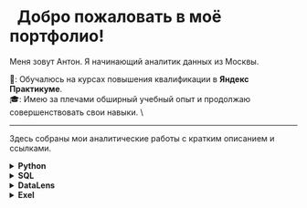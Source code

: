 # &nbsp; Добро пожаловать в моё портфолио!

Меня зовут Антон. Я начинающий аналитик данных из Москвы.

📘: Обучалюсь на курсах повышения квалификации в **Яндекс Практикуме**. \
🎓: Имею за плечами обширный учебный опыт и продолжаю совершенствовать свои навыки. \
<hr>

Здесь собраны мои аналитические работы с кратким описанием и ссылками.

<details>
  <summary><b>Python</b></summary>
  <br/>
 <hr>
 
## [Поиска инсайтов и точек роста для сервиса доставки еды "Всё.из.кафе](https://github.com/steishas/portfolio/blob/main/python/python_rus/%D0%9F%D0%BE%D0%B8%D1%81%D0%BA%D0%B0_%D0%B8%D0%BD%D1%81%D0%B0%D0%B9%D1%82%D0%BE%D0%B2_%D0%B8_%D1%82%D0%BE%D1%87%D0%B5%D0%BA_%D1%80%D0%BE%D1%81%D1%82%D0%B0.ipynb)

**Цель проекта** - исследовать данные сервиса доставки еды «Всё.из.кафе» для поиска инсайтов, которые позволят сервису повысить показатель удержания пользователей и улучшить взаимодействие с партнёрами. 

*02 июkя, 2025*

<hr>
 
 <hr>
 
## [Анализ юнит-экономики для приложения Procrastinate Pro+](https://github.com/steishas/portfolio/blob/main/python/python_rus/%D0%90%D0%BD%D0%B0%D0%BB%D0%B8%D0%B7_%D1%8E%D0%BD%D0%B8%D1%82_%D1%8D%D0%BA%D0%BE%D0%BD%D0%BE%D0%BC%D0%B8%D0%BA%D0%B8_%D0%B4%D0%BB%D1%8F_%D0%BF%D1%80%D0%B8%D0%BB%D0%BE%D0%B6%D0%B5%D0%BD%D0%B8%D1%8F_Procrastinate_Pro%2B.ipynb)

**Цель проекта** - провести анализ юнит-экономики развлекательного приложения Procrastinate Pro+  в динамике за первые 28 дней для каждой когорты пользователей для того, чтобы выявить возможные причины стагнации в выручке.

*12 июня, 2025*

<hr>

## [Разработка A/B-тестирования для развлекательного приложения с функцией "бесконечной ленты"](https://github.com/steishas/portfolio/blob/main/python/python_rus/%D0%A0%D0%B0%D0%B7%D1%80%D0%B0%D0%B1%D0%BE%D1%82%D0%BA%D0%B0_A_B_%D1%82%D0%B5%D1%81%D1%82%D0%B8%D1%80%D0%BE%D0%B2%D0%B0%D0%BD%D0%B8%D1%8F_%D0%B8_%D0%B0%D0%BD%D0%B0%D0%BB%D0%B8%D0%B7_%D1%80%D0%B5%D0%B7%D1%83%D0%BB%D1%8C%D1%82%D0%B0%D1%82%D0%BE%D0%B2.ipynb)

**Цель проекта** - провести исследовательский анализ и рассчитать параметры A/B-теста, который позволит проверить эффективность разработанного алгоритма рекоммендаций для развлекательного приложения с функцией "бесконечной ленты".

*06 апреля, 2025*
<hr>

## [Изучение рынка заведений общественного питания Москвы](https://github.com/steishas/portfolio/blob/main/python/python_rus/%D0%98%D0%B7%D1%83%D1%87%D0%B5%D0%BD%D0%B8%D0%B5_%D1%80%D1%8B%D0%BD%D0%BA%D0%B0_%D0%B7%D0%B0%D0%B2%D0%B5%D0%B4%D0%B5%D0%BD%D0%B8%D0%B9_%D0%BE%D0%B1%D1%89%D0%B5%D1%81%D1%82%D0%B2%D0%B5%D0%BD%D0%BD%D0%BE%D0%B3%D0%BE_%D0%BF%D0%B8%D1%82%D0%B0%D0%BD%D0%B8%D1%8F_%D0%9C%D0%BE%D1%81%D0%BA%D0%B2%D1%8B.ipynb)

**Цель проекта** - провести исследовательский анализ рынка заведений общественного питания Москвы, который поможет принять решение о наиболее удачном месторасположении для нового заведения.

*01 февраля, 2025*
 
<hr>

## [Изучение развития игровой идустрии в первой половине XXI века](https://github.com/steishas/portfolio/blob/main/python/python_rus/%D0%98%D0%B7%D1%83%D1%87%D0%B5%D0%BD%D0%B8%D0%B5_%D1%80%D0%B0%D0%B7%D0%B2%D0%B8%D1%82%D0%B8%D1%8F_%D0%B8%D0%B3%D1%80%D0%BE%D0%B2%D0%BE%D0%B9_%D0%B8%D0%BD%D0%B4%D1%83%D1%81%D1%82%D1%80%D0%B8%D0%B8_%D0%B2_%D0%BF%D0%B5%D1%80%D0%B2%D0%BE%D0%B9_%D0%BF%D0%BE%D0%BB%D0%BE%D0%B2%D0%B8%D0%BD%D0%B5_XXI_%D0%B2%D0%B5%D0%BA%D0%B0.ipynb)

**Цель проекта** - собрать данные для написания статьи-исследования по особенностям развития игровой индустрии для популяризации игры "Секреты Темнолесья".

*11 января, 2025*

<hr>

</details>

<details>
  <summary><b>SQL</b></summary>
  <br/>

<hr>
 
## [Анализ данных для агенства недвижимости](https://github.com/steishas/portfolio/blob/main/SQL/SQL_rus/%D0%90%D0%BD%D0%B0%D0%BB%D0%B8%D0%B7%20%D0%B4%D0%B0%D0%BD%D0%BD%D1%8B%D1%85%20%D0%B4%D0%BB%D1%8F%20%D0%B0%D0%B3%D0%B5%D0%BD%D1%82%D1%81%D1%82%D0%B2%D0%B0%20%D0%BD%D0%B5%D0%B4%D0%B2%D0%B8%D0%B6%D0%B8%D0%BC%D0%BE%D1%81%D1%82%D0%B8.sql)
**Цель проекта** - Определить самые привлекательные для работы сегменты недвижимости в Санкт-Петербурге и Ленинградской области.

Аналитическая записка к проекту [здесь](https://github.com/steishas/portfolio/blob/main/SQL/SQL_rus/%D0%90%D0%BD%D0%B0%D0%BB%D0%B8%D1%82%D0%B8%D1%87%D0%B5%D1%81%D0%BA%D0%B0%D1%8F%20%D0%B7%D0%B0%D0%BF%D0%B8%D1%81%D0%BA%D0%B0%20%D0%BA%20%D0%BF%D1%80%D0%BE%D0%B5%D0%BA%D1%82%D1%83%20%22%D0%90%D0%BD%D0%B0%D0%BB%D0%B8%D0%B7%20%D0%B4%D0%B0%D0%BD%D0%BD%D1%8B%D1%85%20%D0%B4%D0%BB%D1%8F%20%D0%B0%D0%B3%D0%B5%D0%BD%D1%82%D1%81%D1%82%D0%B2%D0%B0%20%D0%BD%D0%B5%D0%B4%D0%B2%D0%B8%D0%B6%D0%B8%D0%BC%D0%BE%D1%81%D1%82%D0%B8%22.md)

К проекту также построен [дашборд](https://datalens.yandex/o84vyycx74g6b)

*18 декабря, 2024*

<hr>
 
## [Секреты темнолесья](https://github.com/steishas/portfolio/blob/main/SQL/SQL_rus/Ad_Hoc%20%D0%B7%D0%B0%D0%B4%D0%B0%D1%87%D0%B8%20_%D0%A1%D0%B5%D0%BA%D1%80%D0%B5%D1%82%D1%8B%20%D0%A2%D0%B5%D0%BC%D0%BD%D0%BE%D0%BB%D0%B5%D1%81%D1%8C%D1%8F.sql)

**Цель проекта** - изучить влияние характеристик игроков и их игровых персонажей на покупку внутриигровой валюты «райские лепестки» в игре "Секреты темнолесья", а также оценить активность игроков при совершении внутриигровых покупок.

Аналитическая записка к проекту [здесь](https://github.com/steishas/portfolio/edit/main/SQL/SQL_rus/%D0%90%D0%BD%D0%B0%D0%BB%D0%B8%D1%82%D0%B8%D1%87%D0%B5%D1%81%D0%BA%D0%B0%D1%8F%20%D0%B7%D0%B0%D0%BF%D0%B8%D1%81%D0%BA%D0%B0%20%D0%BA%20%D0%BF%D1%80%D0%BE%D0%B5%D0%BA%D1%82%D1%83%20%22%D0%A1%D0%B5%D0%BA%D1%80%D0%B5%D1%82%D1%8B%20%D0%A2%D0%B5%D0%BC%D0%BD%D0%BE%D1%81%D0%B5%D0%BB%D1%8C%D1%8F%22.md)

*14 ноября, 2024*

<hr>

</details>

<details>
  <summary><b>DataLens</b></summary>
  <br/>

 <hr>

## [Статистика по выступлениям TED_TALKS](https://datalens.yandex/m4h5mxrn5ijq9)

На дашборде представлена статистика по выступлениям на конференциях TED_TALKS.

<hr>

<hr>

## [DOTA Statistics](https://datalens.yandex/rah8snnxeq7ke)

На дашборде представлена статистика по игровым матчам в игре DOTA 2.

<hr>

<hr>

## [Ключевые бизнес-метрики в Саранске (май — июнь 2021)](https://datalens.yandex/qpvzj5iumm98c)

Дашборд содержит информацию по ключевым бизнес-метрикам сервиса доставки еды в городе Саранск за период с мая по июнь 2021г.

<hr>

</details>

<details>
  <summary><b>Exel</b></summary>
  <br/>
 <hr>

 </details>
